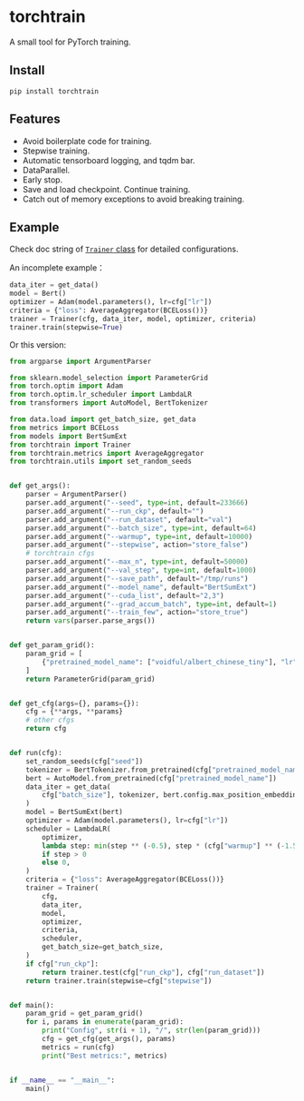 # torchtrain

A small tool for PyTorch training.

## Install

```
pip install torchtrain
```

## Features

- Avoid boilerplate code for training.
- Stepwise training.
- Automatic tensorboard logging, and tqdm bar.
- DataParallel.
- Early stop.
- Save and load checkpoint. Continue training.
- Catch out of memory exceptions to avoid breaking training.

## Example

Check doc string of [`Trainer` class](https://github.com/idorce/torchtrain/blob/master/torchtrain/trainer.py) for detailed configurations.

An incomplete example：

```python
data_iter = get_data()
model = Bert()
optimizer = Adam(model.parameters(), lr=cfg["lr"])
criteria = {"loss": AverageAggregator(BCELoss())}
trainer = Trainer(cfg, data_iter, model, optimizer, criteria)
trainer.train(stepwise=True)
```

Or this version:

```python
from argparse import ArgumentParser

from sklearn.model_selection import ParameterGrid
from torch.optim import Adam
from torch.optim.lr_scheduler import LambdaLR
from transformers import AutoModel, BertTokenizer

from data.load import get_batch_size, get_data
from metrics import BCELoss
from models import BertSumExt
from torchtrain import Trainer
from torchtrain.metrics import AverageAggregator
from torchtrain.utils import set_random_seeds


def get_args():
    parser = ArgumentParser()
    parser.add_argument("--seed", type=int, default=233666)
    parser.add_argument("--run_ckp", default="")
    parser.add_argument("--run_dataset", default="val")
    parser.add_argument("--batch_size", type=int, default=64)
    parser.add_argument("--warmup", type=int, default=10000)
    parser.add_argument("--stepwise", action="store_false")
    # torchtrain cfgs
    parser.add_argument("--max_n", type=int, default=50000)
    parser.add_argument("--val_step", type=int, default=1000)
    parser.add_argument("--save_path", default="/tmp/runs")
    parser.add_argument("--model_name", default="BertSumExt")
    parser.add_argument("--cuda_list", default="2,3")
    parser.add_argument("--grad_accum_batch", type=int, default=1)
    parser.add_argument("--train_few", action="store_true")
    return vars(parser.parse_args())


def get_param_grid():
    param_grid = [
        {"pretrained_model_name": ["voidful/albert_chinese_tiny"], "lr": [6e-5]},
    ]
    return ParameterGrid(param_grid)


def get_cfg(args={}, params={}):
    cfg = {**args, **params}
    # other cfgs
    return cfg


def run(cfg):
    set_random_seeds(cfg["seed"])
    tokenizer = BertTokenizer.from_pretrained(cfg["pretrained_model_name"])
    bert = AutoModel.from_pretrained(cfg["pretrained_model_name"])
    data_iter = get_data(
        cfg["batch_size"], tokenizer, bert.config.max_position_embeddings
    )
    model = BertSumExt(bert)
    optimizer = Adam(model.parameters(), lr=cfg["lr"])
    scheduler = LambdaLR(
        optimizer,
        lambda step: min(step ** (-0.5), step * (cfg["warmup"] ** (-1.5)))
        if step > 0
        else 0,
    )
    criteria = {"loss": AverageAggregator(BCELoss())}
    trainer = Trainer(
        cfg,
        data_iter,
        model,
        optimizer,
        criteria,
        scheduler,
        get_batch_size=get_batch_size,
    )
    if cfg["run_ckp"]:
        return trainer.test(cfg["run_ckp"], cfg["run_dataset"])
    return trainer.train(stepwise=cfg["stepwise"])


def main():
    param_grid = get_param_grid()
    for i, params in enumerate(param_grid):
        print("Config", str(i + 1), "/", str(len(param_grid)))
        cfg = get_cfg(get_args(), params)
        metrics = run(cfg)
        print("Best metrics:", metrics)


if __name__ == "__main__":
    main()
```